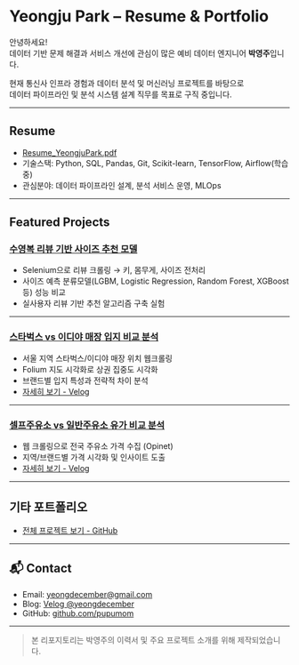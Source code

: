 # Yeongju Park – Resume & Portfolio

안녕하세요!  
데이터 기반 문제 해결과 서비스 개선에 관심이 많은 예비 데이터 엔지니어 **박영주**입니다.

현재 통신사 인프라 경험과 데이터 분석 및 머신러닝 프로젝트를 바탕으로  
데이터 파이프라인 및 분석 시스템 설계 직무를 목표로 구직 중입니다.

---

## Resume

- [Resume_YeongjuPark.pdf](./Resume_YeongjuPark.pdf)
- 기술스택: Python, SQL, Pandas, Git, Scikit-learn, TensorFlow, Airflow(학습 중)
- 관심분야: 데이터 파이프라인 설계, 분석 서비스 운영, MLOps

---

## Featured Projects

### [수영복 리뷰 기반 사이즈 추천 모델](https://github.com/pupumom/swim_fit_predictor)
- Selenium으로 리뷰 크롤링 → 키, 몸무게, 사이즈 전처리
- 사이즈 예측 분류모델(LGBM, Logistic Regression, Random Forest, XGBoost 등) 성능 비교
- 실사용자 리뷰 기반 추천 알고리즘 구축 실험

---

### [스타벅스 vs 이디야 매장 입지 비교 분석](https://github.com/yeongdecember/data_analysis)
- 서울 지역 스타벅스/이디야 매장 위치 웹크롤링
- Folium 지도 시각화로 상권 집중도 시각화
- 브랜드별 입지 특성과 전략적 차이 분석
- [자세히 보기 - Velog](https://velog.io/@yeongdecember/Data-Analysis-이디야-vs-스타벅스-매장-위치-분석으로-본-브랜드-전략-feat.-웹크롤링-수집)

---

### [셀프주유소 vs 일반주유소 유가 비교 분석](https://github.com/yeongdecember/data_analysis)
- 웹 크롤링으로 전국 주유소 가격 수집 (Opinet)
- 지역/브랜드별 가격 시각화 및 인사이트 도출
- [자세히 보기 - Velog](https://velog.io/@yeongdecember/Data-Analysis-셀프-주유소와-일반-주유소-간-유가-분석-feat.-웹크롤링)

---

## 기타 포트폴리오
- [전체 프로젝트 보기 - GitHub](https://github.com/pupumom?tab=repositories)

---

## 📬 Contact

- Email: yeongdecember@gmail.com  
- Blog: [Velog @yeongdecember](https://velog.io/@yeongdecember)  
- GitHub: [github.com/pupumom](https://github.com/pupumom)

---

> 본 리포지토리는 박영주의 이력서 및 주요 프로젝트 소개를 위해 제작되었습니다.
